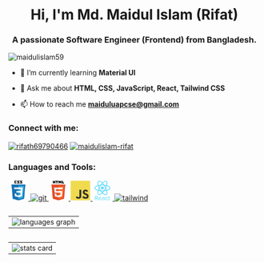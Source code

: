 <h1 align="center">Hi, I'm Md. Maidul Islam (Rifat)</h1>
<h3 align="center">A passionate Software Engineer (Frontend) from Bangladesh.</h3>

<p align="left"> <img src="https://komarev.com/ghpvc/?username=maidulislam59&label=Profile%20views&color=0e75b6&style=flat" alt="maidulislam59" /> </p>

- 🌱 I’m currently learning **Material UI**

- 💬 Ask me about **HTML, CSS, JavaScript, React, Tailwind CSS**

- 📫 How to reach me **maiduluapcse@gmail.com**

<h3 align="left">Connect with me:</h3>
<p align="left">
<a href="https://twitter.com/rifath69790466" target="blank"><img align="center" src="https://raw.githubusercontent.com/rahuldkjain/github-profile-readme-generator/master/src/images/icons/Social/twitter.svg" alt="rifath69790466" height="30" width="40" /></a>
<a href="https://linkedin.com/in/maidulislam-rifat" target="blank"><img align="center" src="https://raw.githubusercontent.com/rahuldkjain/github-profile-readme-generator/master/src/images/icons/Social/linked-in-alt.svg" alt="maidulislam-rifat" height="30" width="40" /></a>
</p>

<h3 align="left">Languages and Tools:</h3>
<p align="left"> <a href="https://www.w3schools.com/css/" target="_blank" rel="noreferrer"> <img src="https://raw.githubusercontent.com/devicons/devicon/master/icons/css3/css3-original-wordmark.svg" alt="css3" width="40" height="40"/> </a> <a href="https://git-scm.com/" target="_blank" rel="noreferrer"> <img src="https://www.vectorlogo.zone/logos/git-scm/git-scm-icon.svg" alt="git" width="40" height="40"/> </a> <a href="https://www.w3.org/html/" target="_blank" rel="noreferrer"> <img src="https://raw.githubusercontent.com/devicons/devicon/master/icons/html5/html5-original-wordmark.svg" alt="html5" width="40" height="40"/> </a> <a href="https://developer.mozilla.org/en-US/docs/Web/JavaScript" target="_blank" rel="noreferrer"> <img src="https://raw.githubusercontent.com/devicons/devicon/master/icons/javascript/javascript-original.svg" alt="javascript" width="40" height="40"/> </a> <a href="https://reactjs.org/" target="_blank" rel="noreferrer"> <img src="https://raw.githubusercontent.com/devicons/devicon/master/icons/react/react-original-wordmark.svg" alt="react" width="40" height="40"/> </a> <a href="https://tailwindcss.com/" target="_blank" rel="noreferrer"> <img src="https://www.vectorlogo.zone/logos/tailwindcss/tailwindcss-icon.svg" alt="tailwind" width="40" height="40"/> </a> </p>

<table align="left">
  <row>
    <td>
      <img src="https://github-readme-stats-nafisnihal.vercel.app/api/top-langs?locale=en&hide_title=false&layout=compact&langs_count=10&theme=github_dark&hide_border=true&username=MaidulIslam59&size_weight=0.5&count_weight=0.5&hide=php,hack&card_width=530" alt="languages graph"  />
    </td>
  </row>
</table>  

<table align="left">
  <row>
    <td>
       <img src="http://github-profile-summary-cards.vercel.app/api/cards/profile-details?username=MaidulIslam59&theme=transparent" alt="stats card" />
    </td>
    <!--
    <td>
       <img src="http://github-profile-summary-cards.vercel.app/api/cards/stats?username=nafisnihal&theme=transparent" alt="stats card" />
    </td>
    -->
  </row>
</table> 

